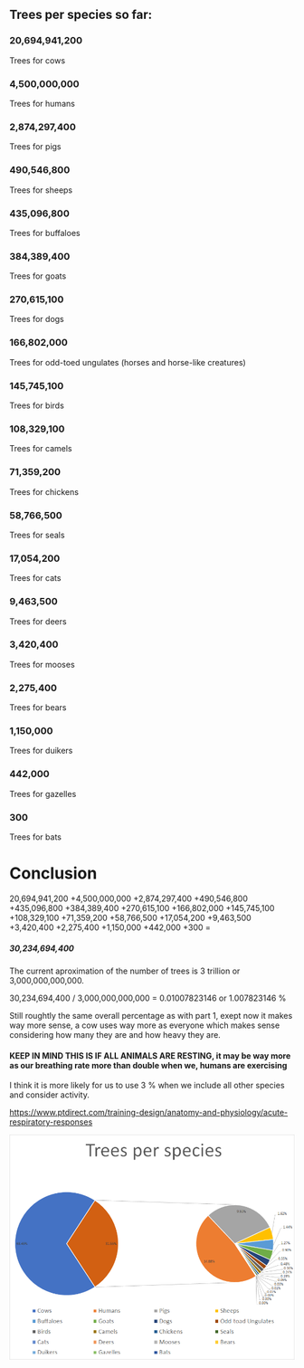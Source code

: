 ## Trees per species so far: ##

### 20,694,941,200 #### 
Trees for cows

### 4,500,000,000 #### 
Trees for humans

### 2,874,297,400 #### 
Trees for pigs

### 490,546,800 #### 
Trees for sheeps

### 435,096,800 ### 
Trees for buffaloes

### 384,389,400 ### 
Trees for goats

### 270,615,100 ### 
Trees for dogs 

### 166,802,000 ###
Trees for odd-toed ungulates (horses and horse-like creatures)

### 145,745,100 ### 
Trees for birds

### 108,329,100 #### 
Trees for camels

### 71,359,200 #### 
Trees for chickens

### 58,766,500 ### 
Trees for seals

### 17,054,200 ### 
Trees for cats 

### 9,463,500 ### 
Trees for deers

### 3,420,400 ### 
Trees for mooses

### 2,275,400 ###
Trees for bears

### 1,150,000 ### 
Trees for duikers

### 442,000 ### 
Trees for gazelles

### 300 ### 
Trees for bats

# Conclusion #

20,694,941,200 +4,500,000,000 +2,874,297,400 +490,546,800 +435,096,800 +384,389,400 +270,615,100 +166,802,000 +145,745,100 +108,329,100 +71,359,200 +58,766,500 +17,054,200 +9,463,500 +3,420,400 +2,275,400 +1,150,000 +442,000 +300 =
##### 30,234,694,400 ######

The current aproximation of the number of trees is 3 trillion or 3,000,000,000,000.

30,234,694,400 / 3,000,000,000,000 = 0.01007823146 or 1.007823146 %

Still roughtly the same overall percentage as with part 1, exept now it makes way more sense, a cow uses way more as everyone which makes sense considering how many they are and how heavy they are.

#### KEEP IN MIND THIS IS IF ALL ANIMALS ARE RESTING, it may be way more as our breathing rate more than double when we, humans are exercising ####

I think it is more likely for us to use 3 % when we include all other species and consider activity.

https://www.ptdirect.com/training-design/anatomy-and-physiology/acute-respiratory-responses

![alt text](image.png)

